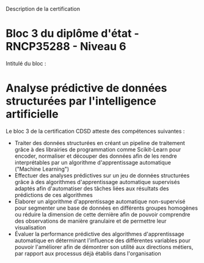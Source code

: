 Description de la certification
# Bloc 3 du diplôme d'état - RNCP35288 - Niveau 6

Intitulé du bloc : 
# Analyse prédictive de données structurées par l'intelligence artificielle

Le bloc 3 de la certification CDSD atteste des compétences suivantes :

* Traiter des données structurées en créant un pipeline de traitement grâce à des librairies de programmation comme Scikit-Learn pour encoder, normaliser et découper des données afin de les rendre interprétables par un algorithme d'apprentissage automatique ("Machine Learning")
* Effectuer des analyses prédictives sur un jeu de données structurées grâce à des algorithmes d'apprentissage automatique supervisés adaptés afin d'automatiser des tâches liées aux résultats des prédictions de ces algorithmes
* Élaborer un algorithme d'apprentissage automatique non-supervisé pour segmenter une base de données en différents groupes homogènes ou réduire la dimension de cette dernière afin de pouvoir comprendre des observations de manière granulaire et de permettre leur visualisation
* Évaluer la performance prédictive des algorithmes d'apprentissage automatique en déterminant l'influence des différentes variables pour pouvoir l'améliorer afin de démontrer son utilité aux directions métiers, par rapport aux processus déjà établis dans l'organisation
